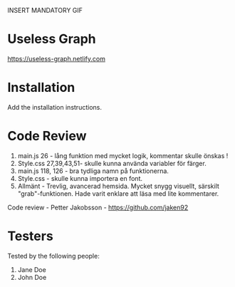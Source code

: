 INSERT MANDATORY GIF

# Useless Graph

https://useless-graph.netlify.com

# Installation

Add the installation instructions.

# Code Review

1. main.js 26 - lång funktion med mycket logik, kommentar skulle önskas !
2. Style.css 27,39,43,51- skulle kunna använda variabler för färger. 
3. main.js 118, 126 - bra tydliga namn på funktionerna. 
4. Style.css - skulle kunna importera en font. 
5. Allmänt - Trevlig, avancerad hemsida. Mycket snygg visuellt, särskilt "grab"-funktionen. Hade varit enklare att läsa med lite kommentarer.

Code review - Petter Jakobsson - https://github.com/jaken92

# Testers

Tested by the following people:

1. Jane Doe
2. John Doe

